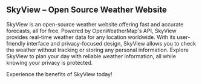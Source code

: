 ## SkyView – Open Source Weather Website

SkyView is an open-source weather website offering fast and accurate forecasts, all for free. Powered by OpenWeatherMap's API, SkyView provides real-time weather data for any location worldwide. With its user-friendly interface and privacy-focused design, SkyView allows you to check the weather without tracking or storing any personal information. Explore SkyView to plan your day with reliable weather information, all while knowing your privacy is protected. 

Experience the benefits of SkyView today!
